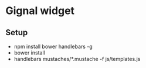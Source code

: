 # Gignal widget

## Setup

* npm install bower handlebars -g
* bower install
* handlebars mustaches/*.mustache -f js/templates.js
